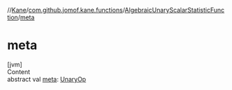 //[Kane](../../index.md)/[com.github.jomof.kane.functions](../index.md)/[AlgebraicUnaryScalarStatisticFunction](index.md)/[meta](meta.md)



# meta  
[jvm]  
Content  
abstract val [meta](meta.md): [UnaryOp](../../com.github.jomof.kane.impl/-unary-op/index.md)  




